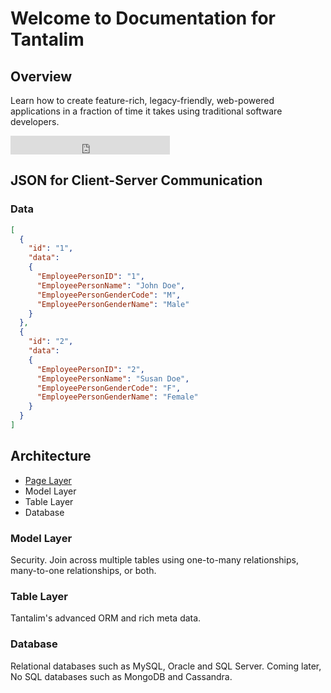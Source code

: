 # Welcome to Documentation for Tantalim


## Overview

Learn how to create feature-rich, legacy-friendly, web-powered applications in a fraction of time it takes using
traditional software developers.

<iframe src="http://ghbtns.com/github-btn.html?user=tantalim&type=follow&size=large" allowtransparency="true"
    frameborder="0" scrolling="0" width="255" height="30"></iframe>


## JSON for Client-Server Communication

### Data

```json
[
  {
    "id": "1",
    "data":
    {
      "EmployeePersonID": "1",
      "EmployeePersonName": "John Doe",
      "EmployeePersonGenderCode": "M",
      "EmployeePersonGenderName": "Male"
    }
  },
  {
    "id": "2",
    "data":
    {
      "EmployeePersonID": "2",
      "EmployeePersonName": "Susan Doe",
      "EmployeePersonGenderCode": "F",
      "EmployeePersonGenderName": "Female"
    }
  }
]
```

## Architecture

* [Page Layer](pages/)
* Model Layer
* Table Layer
* Database


<h3>Model Layer</h3>
<p>Security. Join across multiple tables using one-to-many relationships, many-to-one relationships, or both.</p>
<h3>Table Layer</h3>
<p>Tantalim's advanced ORM and rich meta data.</p>
<h3>Database</h3>
<p>Relational databases such as MySQL, Oracle and SQL Server. Coming later, No SQL databases such as MongoDB and Cassandra.</p>

